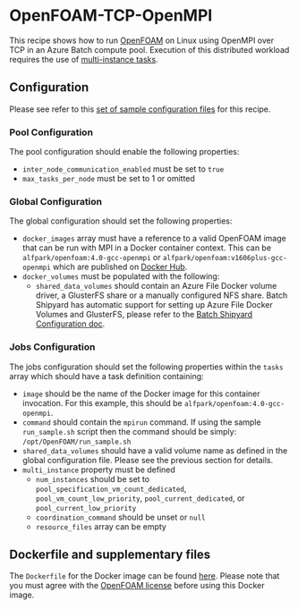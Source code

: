 # OpenFOAM-TCP-OpenMPI
This recipe shows how to run [OpenFOAM](http://www.openfoam.org/)
on Linux using OpenMPI over TCP in an Azure Batch compute pool.
Execution of this distributed workload requires the use of
[multi-instance tasks](../docs/80-batch-shipyard-multi-instance-tasks.md).

## Configuration
Please see refer to this [set of sample configuration files](./config) for
this recipe.

### Pool Configuration
The pool configuration should enable the following properties:
* `inter_node_communication_enabled` must be set to `true`
* `max_tasks_per_node` must be set to 1 or omitted

### Global Configuration
The global configuration should set the following properties:
* `docker_images` array must have a reference to a valid OpenFOAM image
that can be run with MPI in a Docker container context. This can be
`alfpark/openfoam:4.0-gcc-openmpi` or `alfpark/openfoam:v1606plus-gcc-openmpi`
which are published on
[Docker Hub](https://hub.docker.com/r/alfpark/openfoam).
* `docker_volumes` must be populated with the following:
  * `shared_data_volumes` should contain an Azure File Docker volume driver,
    a GlusterFS share or a manually configured NFS share. Batch
    Shipyard has automatic support for setting up Azure File Docker Volumes
    and GlusterFS, please refer to the
    [Batch Shipyard Configuration doc](../../docs/10-batch-shipyard-configuration.md).

### Jobs Configuration
The jobs configuration should set the following properties within the `tasks`
array which should have a task definition containing:
* `image` should be the name of the Docker image for this container invocation.
For this example, this should be `alfpark/openfoam:4.0-gcc-openmpi`.
* `command` should contain the `mpirun` command. If using the sample
`run_sample.sh` script then the command should be simply:
`/opt/OpenFOAM/run_sample.sh`
* `shared_data_volumes` should have a valid volume name as defined in the
global configuration file. Please see the previous section for details.
* `multi_instance` property must be defined
  * `num_instances` should be set to `pool_specification_vm_count_dedicated`,
    `pool_vm_count_low_priority`, `pool_current_dedicated`, or
    `pool_current_low_priority`
  * `coordination_command` should be unset or `null`
  * `resource_files` array can be empty

## Dockerfile and supplementary files
The `Dockerfile` for the Docker image can be found [here](./docker). Please
note that you must agree with the
[OpenFOAM license](http://openfoam.org/licence/) before using this Docker
image.
